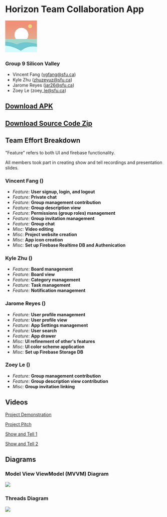 Horizon Team Collaboration App
==============================

<img src="./img/icon.png" width=20% alt="icon">

### Group 9 Silicon Valley

*   Vincent Fang (vgfang@sfu.ca)
*   Kyle Zhu (zhuzeyuz@sfu.ca)
*   Jarome Reyes (jar26@sfu.ca)
*   Zoey Le (zoey\_le@sfu.ca)


[Download APK]()
------------
[Download Source Code Zip]()
--------------------

Team Effort Breakdown
---------------------

"Feature" refers to both UI and firebase functionality.

All members took part in creating show and tell recordings and presentation slides.

### Vincent Fang ()

*   _Feature:_ **User signup, login, and logout**
*   _Feature:_ **Private chat**
*   _Feature:_ **Group management contribution**
*   _Feature:_ **Group description view**
*   _Feature:_ **Permissions (group roles) management**
*   _Feature:_ **Group invitation management**
*   _Feature:_ **Group chat**
*   _Misc:_ **Video editing**
*   _Misc:_ **Project website creation**
*   _Misc:_ **App icon creation**
*   _Misc:_ **Set up Firebase Realtime DB and Authenication**

### Kyle Zhu ()

*   _Feature:_ **Board management**
*   _Feature:_ **Board view**
*   _Feature:_ **Category management**
*   _Feature:_ **Task management**
*   _Feature:_ **Notification management**

### Jarome Reyes ()

*   _Feature:_ **User profile management**
*   _Feature:_ **User profile view**
*   _Feature:_ **App Settings management**
*   _Feature:_ **User search**
*   _Feature:_ **App drawer**
*   _Misc:_ **UI refinement of other's features**
*   _Misc:_ **UI color scheme application**
*   _Misc:_ **Set up Firebase Storage DB**

### Zoey Le ()

*   _Feature:_ **Group management contribution**
*   _Feature:_ **Group description view contribution**
*   _Misc:_ **Group invitation linking**


Videos
------
[Project Demonstration]()

[Project Pitch](https://www.youtube.com/watch?v=I6pf8p9fMSo&feature=emb_title)

[Show and Tell 1](https://www.youtube.com/watch?v=hHQuOSPPqKQ&feature=emb_title)

[Show and Tell 2](https://www.youtube.com/watch?v=o3tMvRhhBRE)

Diagrams
--------
### Model View ViewModel (MVVM) Diagram
<img src="./img/mvvm.png" width=20%>

### Threads Diagram
<img src="./img/threads.png" width=20%>